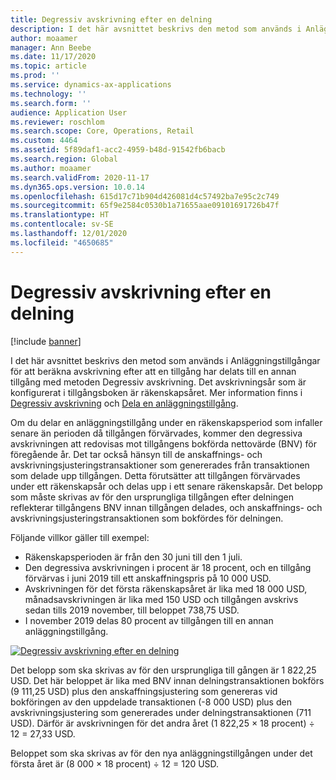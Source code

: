 ```yaml
---
title: Degressiv avskrivning efter en delning
description: I det här avsnittet beskrivs den metod som används i Anläggningstillgångar för att beräkna avskrivning efter att en tillgång har delats med metoden Degressiv avskrivning.
author: moaamer
manager: Ann Beebe
ms.date: 11/17/2020
ms.topic: article
ms.prod: ''
ms.service: dynamics-ax-applications
ms.technology: ''
ms.search.form: ''
audience: Application User
ms.reviewer: roschlom
ms.search.scope: Core, Operations, Retail
ms.custom: 4464
ms.assetid: 5f89daf1-acc2-4959-b48d-91542fb6bacb
ms.search.region: Global
ms.author: moaamer
ms.search.validFrom: 2020-11-17
ms.dyn365.ops.version: 10.0.14
ms.openlocfilehash: 615d17c71b904d426081d4c57492ba7e95c2c749
ms.sourcegitcommit: 65f9e2584c0530b1a71655aae09101691726b47f
ms.translationtype: HT
ms.contentlocale: sv-SE
ms.lasthandoff: 12/01/2020
ms.locfileid: "4650685"
---
```

# <a name="reduce-balance-depreciation-after-a-split"></a>Degressiv avskrivning efter en delning

[!include [banner](../includes/banner.md)]

I det här avsnittet beskrivs den metod som används i Anläggningstillgångar för att beräkna avskrivning efter att en tillgång har delats till en annan tillgång med metoden Degressiv avskrivning. Det avskrivningsår som är konfigurerat i tillgångsboken är räkenskapsåret. Mer information finns i [Degressiv avskrivning](reduce-balance-depreciation.md) och [Dela en anläggningstillgång](tasks/split-fixed-asset.md).

Om du delar en anläggningstillgång under en räkenskapsperiod som infaller senare än perioden då tillgången förvärvades, kommer den degressiva avskrivningen att redovisas mot tillgångens bokförda nettovärde (BNV) för föregående år. Det tar också hänsyn till de anskaffnings- och avskrivningsjusteringstransaktioner som genererades från transaktionen som delade upp tillgången. Detta förutsätter att tillgången förvärvades under ett räkenskapsår och delas upp i ett senare räkenskapsår. Det belopp som måste skrivas av för den ursprungliga tillgången efter delningen reflekterar tillgångens BNV innan tillgången delades, och anskaffnings- och avskrivningsjusteringstransaktionen som bokfördes för delningen.

Följande villkor gäller till exempel:

- Räkenskapsperioden är från den 30 juni till den 1 juli.
- Den degressiva avskrivningen i procent är 18 procent, och en tillgång förvärvas i juni 2019 till ett anskaffningspris på 10 000 USD.
- Avskrivningen för det första räkenskapsåret är lika med 18 000 USD, månadsavskrivningen är lika med 150 USD och tillgången avskrivs sedan tills 2019 november, till beloppet 738,75 USD.
- I november 2019 delas 80 procent av tillgången till en annan anläggningstillgång.

[![Degressiv avskrivning efter en delning](./media/reduce-balance-depreciation-after-split.png)](./media/reduce-balance-depreciation-after-split.png)

Det belopp som ska skrivas av för den ursprungliga till gången är 1 822,25 USD. Det här beloppet är lika med BNV innan delningstransaktionen bokförs (9 111,25 USD) plus den anskaffningsjustering som genereras vid bokföringen av den uppdelade transaktionen (-8 000 USD) plus den avskrivningsjustering som genererades under delningstransaktionen (711 USD). Därför är avskrivningen för det andra året (1 822,25 × 18 procent) ÷ 12 = 27,33 USD.

Beloppet som ska skrivas av för den nya anläggningstillgången under det första året är (8 000 × 18 procent) ÷ 12 = 120 USD.
